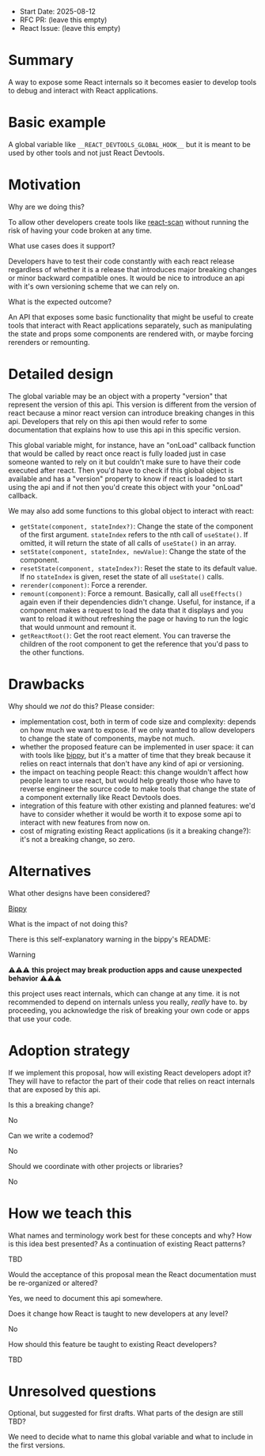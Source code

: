 - Start Date: 2025-08-12
- RFC PR: (leave this empty)
- React Issue: (leave this empty)

# Summary

A way to expose some React internals so it becomes easier to develop tools to debug and interact with React applications.

# Basic example

A global variable like `__REACT_DEVTOOLS_GLOBAL_HOOK__` but it is meant to be used by other tools and not just React Devtools.

# Motivation

Why are we doing this?

To allow other developers create tools like [react-scan](https://www.reddit.com/r/reactjs/comments/1h70kfg/reverse_engineering_react_internals/) without running the risk of having your code broken at any time.

What use cases does it support?

Developers have to test their code constantly with each react release regardless of whether it is a release that introduces major breaking changes or minor backward compatible ones. It would be nice to introduce an api with it's own versioning scheme that we can rely on.

What is the expected outcome?

An API that exposes some basic functionality that might be useful to create tools that interact with React applications separately, such as manipulating the state and props some components are rendered with, or maybe forcing rerenders or remounting.

# Detailed design

The global variable may be an object with a property "version" that represent the version of this api. This version is different from the version of react because a minor react version can introduce breaking changes in this api. Developers that rely on this api then would refer to some documentation that explains how to use this api in this specific version.

This global variable might, for instance, have an "onLoad" callback function that would be called by react once react is fully loaded just in case someone wanted to rely on it but couldn't make sure to have their code executed after react. Then you'd have to check if this global object is available and has a "version" property to know if react is loaded to start using the api and if not then you'd create this object with your "onLoad" callback.

We may also add some functions to this global object to interact with react:
- `getState(component, stateIndex?)`: Change the state of the component of the first argument. `stateIndex` refers to the nth call of `useState()`. If omitted, it will return the state of all calls of `useState()` in an array.
- `setState(component, stateIndex, newValue)`: Change the state of the component.
- `resetState(component, stateIndex?)`: Reset the state to its default value. If no `stateIndex` is given, reset the state of all `useState()` calls.
- `rerender(component)`: Force a rerender.
- `remount(component)`: Force a remount. Basically, call all `useEffects()` again even if their dependencies didn't change. Useful, for instance, if a component makes a request to load the data that it displays and you want to reload it without refreshing the page or having to run the logic that would unmount and remount it.
- `getReactRoot()`: Get the root react element. You can traverse the children of the root component to get the reference that you'd pass to the other functions.

# Drawbacks

Why should we *not* do this? Please consider:

- implementation cost, both in term of code size and complexity: depends on how much we want to expose. If we only wanted to allow developers to change the state of components, maybe not much.
- whether the proposed feature can be implemented in user space: it can with tools like [bippy](https://github.com/aidenybai/bippy), but it's a matter of time that they break because it relies on react internals that don't have any kind of api or versioning.
- the impact on teaching people React: this change wouldn't affect how people learn to use react, but would help greatly those who have to reverse engineer the source code to make tools that change the state of a component externally like React Devtools does.
- integration of this feature with other existing and planned features: we'd have to consider whether it would be worth it to expose some api to interact with new features from now on.
- cost of migrating existing React applications (is it a breaking change?): it's not a breaking change, so zero.

# Alternatives

What other designs have been considered?

[Bippy](https://github.com/aidenybai/bippy)

What is the impact of not doing this?

There is this self-explanatory warning in the bippy's README:

> [!WARNING]
> ⚠️⚠️⚠️ **this project may break production apps and cause unexpected behavior** ⚠️⚠️⚠️
>
> this project uses react internals, which can change at any time. it is not recommended to depend on internals unless you really, _really_ have to. by proceeding, you acknowledge the risk of breaking your own code or apps that use your code.

# Adoption strategy

If we implement this proposal, how will existing React developers adopt it? They will have to refactor the part of their code that relies on react internals that are exposed by this api.

Is this a breaking change?

No

Can we write a codemod?

No

Should we coordinate with other projects or libraries?

No

# How we teach this

What names and terminology work best for these concepts and why? How is this idea best presented? As a continuation of existing React patterns?

TBD

Would the acceptance of this proposal mean the React documentation must be re-organized or altered?

Yes, we need to document this api somewhere.

Does it change how React is taught to new developers at any level?

No

How should this feature be taught to existing React developers?

TBD

# Unresolved questions

Optional, but suggested for first drafts. What parts of the design are still TBD?

We need to decide what to name this global variable and what to include in the first versions.

